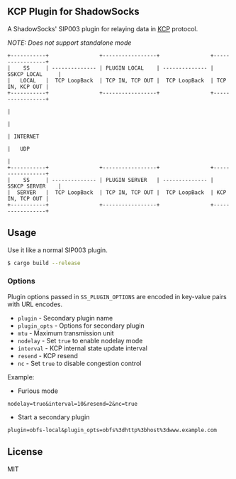 ## KCP Plugin for ShadowSocks

A ShadowSocks' SIP003 plugin for relaying data in [KCP](https://github.com/skywind3000/kcp) protocol.

*NOTE: Does not support standalone mode*

```plain
+-----------+                +-----------------+                +-----------------+
|    SS     | -------------- | PLUGIN LOCAL    | -------------- | SSKCP LOCAL     |
|   LOCAL   |  TCP LoopBack  | TCP IN, TCP OUT |  TCP LoopBack  | TCP IN, KCP OUT |
+-----------+                +-----------------+                +-----------------+
                                                                         |
                                                                         |
                                                                         | INTERNET
                                                                         |   UDP
                                                                         |
+-----------+                +-----------------+                +-----------------+
|    SS     | -------------- | PLUGIN SERVER   | -------------- | SSKCP SERVER    |
|  SERVER   |  TCP LoopBack  | TCP IN, TCP OUT |  TCP LoopBack  | KCP IN, TCP OUT |
+-----------+                +-----------------+                +-----------------+
```

## Usage

Use it like a normal SIP003 plugin.

```bash
$ cargo build --release
```

### Options

Plugin options passed in `SS_PLUGIN_OPTIONS` are encoded in key-value pairs with URL encodes.

* `plugin` - Secondary plugin name
* `plugin_opts` - Options for secondary plugin
* `mtu` - Maximum transmission unit
* `nodelay` - Set `true` to enable nodelay mode
* `interval` - KCP internal state update interval
* `resend` - KCP resend
* `nc` - Set `true` to disable congestion control

Example:

- Furious mode

```plain
nodelay=true&interval=10&resend=2&nc=true
```

- Start a secondary plugin

```plain
plugin=obfs-local&plugin_opts=obfs%3dhttp%3bhost%3dwww.example.com
```

## License

MIT
